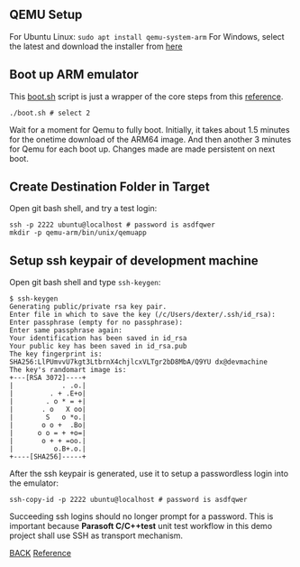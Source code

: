 ## QEMU Setup

For Ubuntu Linux: `sudo apt install qemu-system-arm`
For Windows, select the latest and download the installer from [here](https://qemu.weilnetz.de/w64/)
 
## Boot up ARM emulator

This [boot.sh](https://github.com/daparic/qemu-arm/blob/main/qemu/boot.sh) script is just a wrapper of the core steps from this [reference](https://gist.github.com/billti/d904fd6124bf6f10ba2c1e3736f0f0f7). 
```
./boot.sh # select 2
```
Wait for a moment for Qemu to fully boot. Initially, it takes about 1.5 minutes for the onetime download of the ARM64 image. And then another 3 minutes for Qemu for each boot up. Changes made are made persistent on next boot.

## Create Destination Folder in Target

Open git bash shell, and try a test login:

```
ssh -p 2222 ubuntu@localhost # password is asdfqwer
mkdir -p qemu-arm/bin/unix/qemuapp
```

## Setup ssh keypair of development machine

Open git bash shell and type `ssh-keygen`:

```
$ ssh-keygen
Generating public/private rsa key pair.
Enter file in which to save the key (/c/Users/dexter/.ssh/id_rsa): 
Enter passphrase (empty for no passphrase):
Enter same passphrase again:
Your identification has been saved in id_rsa
Your public key has been saved in id_rsa.pub
The key fingerprint is:
SHA256:LlPUmvvU7kgt3LtbrnX4chjlcxVLTgr2bD8MbA/Q9YU dx@devmachine
The key's randomart image is:
+---[RSA 3072]----+
|            . .o.|
|         . + .E+o|
|        . o * = +|
|       . o   X oo|
|        S   o *o.|
|       o o +  .Bo|
|      o o = + +o=|
|       o + + =oo.|
|          o.B+.o.|
+----[SHA256]-----+

```

After the ssh keypair is generated, use it to setup a passwordless login into the emulator:

```
ssh-copy-id -p 2222 ubuntu@localhost # password is asdfqwer
```

Succeeding ssh logins should no longer prompt for a password. This is important because **Parasoft C/C++test** unit test workflow in this demo project shall use SSH as transport mechanism. 

[BACK](https://github.com/daparic/qemu-arm/blob/main/README.md) [Reference](https://gist.github.com/billti/d904fd6124bf6f10ba2c1e3736f0f0f7)

